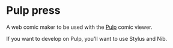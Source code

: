 Pulp press
===

A web comic maker to be used with the [Pulp](https://github.com/ajam/pulp) comic viewer.

If you want to develop on Pulp, you'll want to use Stylus and Nib.